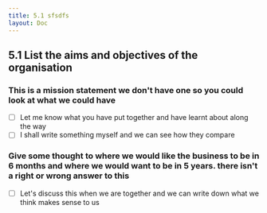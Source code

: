 ```yaml
---
title: 5.1 sfsdfs
layout: Doc
---
```


## 5.1 List the aims and objectives of the organisation

### This is  a mission statement we don't have one so you could look at what we could have
  - [ ] Let me know what you have put together and have learnt about along the way
  - [ ] I shall write something myself and we can see how they compare

### Give some thought to where we would like the business to be in 6 months and where we would want to be in 5 years.  there isn't a right or wrong answer to this 
  - [ ] Let's discuss this when we are together and we can write down what we think makes sense to us

